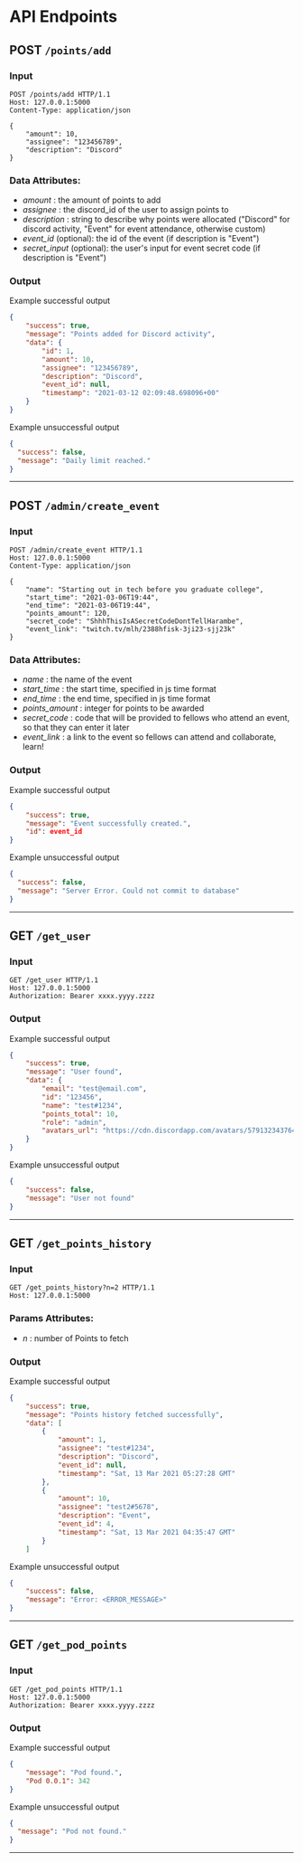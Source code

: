 # API Endpoints

## **POST** `/points/add`

### Input

```HTTP
POST /points/add HTTP/1.1
Host: 127.0.0.1:5000
Content-Type: application/json

{
    "amount": 10,
    "assignee": "123456789",
    "description": "Discord"
}
```

### Data Attributes:

- _amount_ : the amount of points to add
- _assignee_ : the discord_id of the user to assign points to
- _description_ : string to describe why points were allocated ("Discord" for discord activity, "Event" for event attendance, otherwise custom)
- _event_id_ (optional): the id of the event (if description is "Event")
- _secret_input_ (optional): the user's input for event secret code (if description is "Event")

### Output

Example successful output

```json
{
    "success": true,
    "message": "Points added for Discord activity",
    "data": {
        "id": 1,
        "amount": 10,
        "assignee": "123456789",
        "description": "Discord",
        "event_id": null,
        "timestamp": "2021-03-12 02:09:48.698096+00"
    }
}
```

Example unsuccessful output

```json
{
  "success": false,
  "message": "Daily limit reached."
}
```

---

## **POST** `/admin/create_event`

### Input

```HTTP
POST /admin/create_event HTTP/1.1
Host: 127.0.0.1:5000
Content-Type: application/json

{
    "name": "Starting out in tech before you graduate college",
    "start_time": "2021-03-06T19:44",
    "end_time": "2021-03-06T19:44",
    "points_amount": 120,
    "secret_code": "ShhhThisIsASecretCodeDontTellHarambe",
    "event_link": "twitch.tv/mlh/2388hfisk-3ji23-sjj23k"
}
```

### Data Attributes:

- _name_ : the name of the event
- _start\_time_ : the start time, specified in js time format
- _end\_time_ : the end time, specified in js time format
- _points\_amount_ : integer for points to be awarded
- _secret\_code_ : code that will be provided to fellows who attend an event, so that they can enter it later
- _event\_link_ : a link to the event so fellows can attend and collaborate, learn!

### Output

Example successful output

```json
{
    "success": true,
    "message": "Event successfully created.",
    "id": event_id
}
```

Example unsuccessful output

```json
{
  "success": false,
  "message": "Server Error. Could not commit to database"
}
```

---

## **GET** `/get_user`

### Input

```HTTP
GET /get_user HTTP/1.1
Host: 127.0.0.1:5000
Authorization: Bearer xxxx.yyyy.zzzz
```

### Output

Example successful output

```json
{
    "success": true,
    "message": "User found",
    "data": {
        "email": "test@email.com",
        "id": "123456",
        "name": "test#1234",
        "points_total": 10,
        "role": "admin",
        "avatars_url": "https://cdn.discordapp.com/avatars/579132343764254758/4d94893dd9d0c345cc843a1159152525.png?size=128"
    }
}
```

Example unsuccessful output

```json
{
    "success": false,
    "message": "User not found"
}
```

---

## **GET** `/get_points_history`

### Input

```HTTP
GET /get_points_history?n=2 HTTP/1.1
Host: 127.0.0.1:5000
```

### Params Attributes:
- _n_ : number of Points to fetch

### Output

Example successful output

```json
{
    "success": true,
    "message": "Points history fetched successfully",
    "data": [
        {
            "amount": 1,
            "assignee": "test#1234",
            "description": "Discord",
            "event_id": null,
            "timestamp": "Sat, 13 Mar 2021 05:27:28 GMT"
        },
        {
            "amount": 10,
            "assignee": "test2#5678",
            "description": "Event",
            "event_id": 4,
            "timestamp": "Sat, 13 Mar 2021 04:35:47 GMT"
        }
    ]
```

Example unsuccessful output

```json
{
    "success": false,
    "message": "Error: <ERROR_MESSAGE>"
}
```

---

## **GET** `/get_pod_points`

### Input

```HTTP
GET /get_pod_points HTTP/1.1
Host: 127.0.0.1:5000
Authorization: Bearer xxxx.yyyy.zzzz
```

### Output

Example successful output

```json
{
    "message": "Pod found.",
    "Pod 0.0.1": 342
}
```

Example unsuccessful output

```json
{
  "message": "Pod not found."
}
```

---